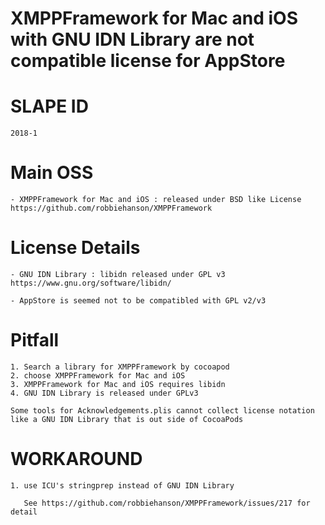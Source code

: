 # XMPPFramework for Mac and iOS with GNU IDN Library are not compatible license for AppStore

# SLAPE ID

	2018-1

# Main OSS

	- XMPPFramework for Mac and iOS : released under BSD like License
	https://github.com/robbiehanson/XMPPFramework

# License Details

	- GNU IDN Library : libidn released under GPL v3
	https://www.gnu.org/software/libidn/
	
	- AppStore is seemed not to be compatibled with GPL v2/v3

# Pitfall

	1. Search a library for XMPPFramework by cocoapod
	2. choose XMPPFramework for Mac and iOS
	3. XMPPFramework for Mac and iOS requires libidn
	4. GNU IDN Library is released under GPLv3
	
	Some tools for Acknowledgements.plis cannot collect license notation like a GNU IDN Library that is out side of CocoaPods
	
# WORKAROUND

	1. use ICU's stringprep instead of GNU IDN Library
	
	   See https://github.com/robbiehanson/XMPPFramework/issues/217 for detail
